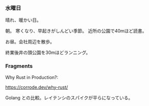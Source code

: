 ### 水曜日

晴れ、暖かい日。

朝。
寒くなり、早起きがしんどい季節。
近所の公園で40mほど読書。

お昼。会社周辺を散歩。

終業後井の頭公園を30mほどランニング。

### Fragments

Why Rust in Production?:

https://corrode.dev/why-rust/

Golang との比較。レイテンシのスパイクが平らになっている。